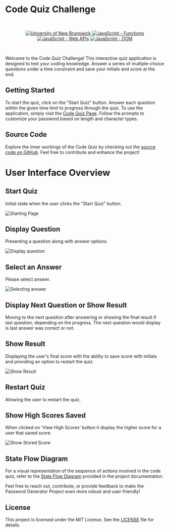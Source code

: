 
# Code Quiz Challenge

<br/>
<p align="center">
    <a href="https://unb.ca/cel/bootcamps/coding.html">
        <img alt="University of New Brunswick" src="https://img.shields.io/static/v1.svg?label=bootcamp&message=UNB&color=red" /></a>
    <a href="https://developer.mozilla.org/en-US/docs/Web/JavaScript/Guide/Functions" >
        <img alt="JavaScript - Functions" src="https://img.shields.io/static/v1.svg?label=JavaScripts&message=functions&color=blue" /></a>
    <a href="https://developer.mozilla.org/en-US/docs/Learn/JavaScript/Client-side_web_APIs/Introduction" >
        <img alt="JavaScript - Web APIs" src="https://img.shields.io/static/v1.svg?label=JavaScripts&message=Web APIs&color=green" /></a>
    <a href="https://developer.mozilla.org/en-US/docs/Web/API/Document_Object_Model/Traversing_an_HTML_table_with_JavaScript_and_DOM_Interfaces" >
        <img alt="JavaScript - DOM" src="https://img.shields.io/static/v1.svg?label=JavaScript&message=DOM&color=violet" /></a>
</p>
<br/>

Welcome to the Code Quiz Challenge! This interactive quiz application is designed to test your coding knowledge. Answer a series of multiple-choice questions under a time constraint and save your initials and score at the end.

## Getting Started
To start the quiz, click on the "Start Quiz" button. Answer each question within the given time limit to progress through the quiz.
To use the application, simply visit the [Code Quiz Page][code-quiz-app]. Follow the prompts to customize your password based on length and character types.

## Source Code
Explore the inner workings of the Code Quiz by checking out the [source code on GitHub][quiz-code]. Feel free to contribute and enhance the project!

# User Interface Overview

## Start Quiz

Initial state when the user clicks the "Start Quiz" button.

![Starting Page](https://github.com/naturuplift/code-quiz/assets/23546356/e4e83bdf-95e5-46e0-9b1c-ce561f584b0c)


## Display Question 

Presenting a question along with answer options.

![Display question](https://github.com/naturuplift/code-quiz/assets/23546356/2c0a6b05-ae93-49da-9154-ccf5e49a0a4a)

## Select an Answer

Please select answer.

![Selecting answer](https://github.com/naturuplift/code-quiz/assets/23546356/428099e1-31f3-4f93-84d7-ec1151c610ec)


## Display Next Question or Show Result

Moving to the next question after answering or showing the final result if last question, depending on the progress.
The next question would display is last answer was correct or not.

## Show Result 

Displaying the user's final score with the ability to save score with initials and providing an option to restart the quiz.

![Show Result](https://github.com/naturuplift/code-quiz/assets/23546356/8bcd51cf-ddc5-4421-92b8-075c02d9fdc4)

## Restart Quiz

Allowing the user to restart the quiz.

## Show High Scores Saved

When clicked on 'View High Scores' button it display the higher score for a user that saved score.

![Show Stored Score](https://github.com/naturuplift/code-quiz/assets/23546356/2ba8a194-e344-490e-b11a-3e664f6a5516)


## State Flow Diagram
For a visual representation of the sequence of actions involved in the code quiz, refer to the [State Flow Diagram][state-flow] provided in the project documentation.

Feel free to reach out, contribute, or provide feedback to make the Password Generator Project even more robust and user-friendly!

## License

This project is licensed under the MIT License. See the [LICENSE][MIT] file for details.

[code-quiz-app]: <https://naturuplift.github.io/code-quiz/>
[quiz-code]: <https://github.com/naturuplift/code-quiz/blob/main/Assets/scripts/script.js>
[state-flow]: <https://github.com/naturuplift/code-quiz/blob/main/Assets/img/Code%20Quiz%20State%20Diagram%20v3.png>
[MIT]: <https://github.com/naturuplift/code-quiz/blob/main/LICENSE>
